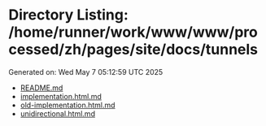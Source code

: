 # Directory Listing: /home/runner/work/www/www/processed/zh/pages/site/docs/tunnels
Generated on: Wed May  7 05:12:59 UTC 2025

- [README.md](README.md)
- [implementation.html.md](implementation.html.md)
- [old-implementation.html.md](old-implementation.html.md)
- [unidirectional.html.md](unidirectional.html.md)
